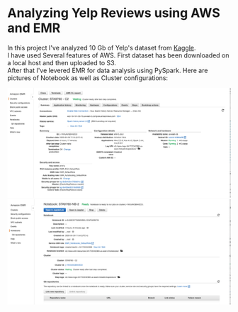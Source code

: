 # Analyzing Yelp Reviews using AWS and EMR 

In this project I've analyzed 10 Gb of Yelp's dataset from [Kaggle](https://www.kaggle.com/yelp-dataset/yelp-dataset).  <br />
I have used Several features of AWS. First dataset has been downloaded on a local host and then uploaded to S3.  <br />
After that I've levered EMR for data analysis using PySpark. Here are pictures of Notebook as well as Cluster configurations:

![Image](https://github.com/Adzic/AnalyzingYelpReviews/blob/master/Screen%20Shot%202020-04-29%20at%204.03.37%20PM.png)
![Image](https://github.com/Adzic/AnalyzingYelpReviews/blob/master/Screen%20Shot%202020-04-29%20at%204.04.46%20PM.png)
